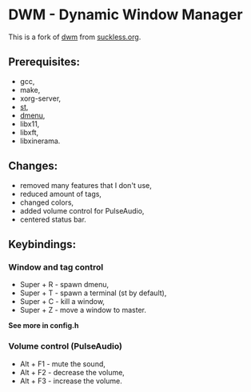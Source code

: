 # DWM - Dynamic Window Manager
This is a fork of [dwm](https://dwm.suckless.org/) from [suckless.org](https://suckless.org).

## Prerequisites:
- gcc,
- make,
- xorg-server,
- [st](https://github.com/jakub-swiniarski/st),
- [dmenu](https://github.com/jakub-swiniarski/dmenu),
- libx11,
- libxft,
- libxinerama.

## Changes:
- removed many features that I don't use,
- reduced amount of tags,
- changed colors,
- added volume control for PulseAudio,
- centered status bar.

## Keybindings:
### Window and tag control
- Super + R - spawn dmenu,
- Super + T - spawn a terminal (st by default),
- Super + C - kill a window,
- Super + Z - move a window to master.<br/>

**See more in config.h**

### Volume control (PulseAudio)
- Alt + F1 - mute the sound,
- Alt + F2 - decrease the volume,
- Alt + F3 - increase the volume.
